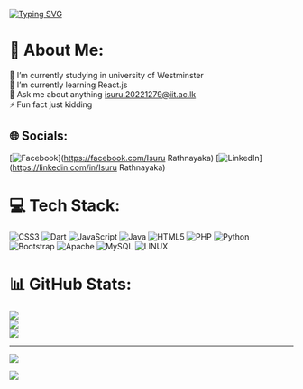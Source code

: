 [![Typing SVG](https://readme-typing-svg.demolab.com?font=Fira+Code&pause=1000&random=false&width=435&lines=Hello+!+My+name+is+Isuru+Rathnayaka)](https://git.io/typing-svg)
# 💫 About Me:
🔭 I’m currently studying in university of Westminster<br>🌱 I’m currently learning React.js<br>💬 Ask me about anything isuru.20221279@iit.ac.lk<br>⚡ Fun fact just kidding


## 🌐 Socials:
[![Facebook](https://img.shields.io/badge/Facebook-%231877F2.svg?logo=Facebook&logoColor=white)](https://facebook.com/Isuru Rathnayaka) [![LinkedIn](https://img.shields.io/badge/LinkedIn-%230077B5.svg?logo=linkedin&logoColor=white)](https://linkedin.com/in/Isuru Rathnayaka) 

# 💻 Tech Stack:
![CSS3](https://img.shields.io/badge/css3-%231572B6.svg?style=for-the-badge&logo=css3&logoColor=white) ![Dart](https://img.shields.io/badge/dart-%230175C2.svg?style=for-the-badge&logo=dart&logoColor=white) ![JavaScript](https://img.shields.io/badge/javascript-%23323330.svg?style=for-the-badge&logo=javascript&logoColor=%23F7DF1E) ![Java](https://img.shields.io/badge/java-%23ED8B00.svg?style=for-the-badge&logo=java&logoColor=white) ![HTML5](https://img.shields.io/badge/html5-%23E34F26.svg?style=for-the-badge&logo=html5&logoColor=white) ![PHP](https://img.shields.io/badge/php-%23777BB4.svg?style=for-the-badge&logo=php&logoColor=white) ![Python](https://img.shields.io/badge/python-3670A0?style=for-the-badge&logo=python&logoColor=ffdd54) ![Bootstrap](https://img.shields.io/badge/bootstrap-%23563D7C.svg?style=for-the-badge&logo=bootstrap&logoColor=white) ![Apache](https://img.shields.io/badge/apache-%23D42029.svg?style=for-the-badge&logo=apache&logoColor=white) ![MySQL](https://img.shields.io/badge/mysql-%2300f.svg?style=for-the-badge&logo=mysql&logoColor=white) ![LINUX](https://img.shields.io/badge/Linux-FCC624?style=for-the-badge&logo=linux&logoColor=black)
# 📊 GitHub Stats:
![](https://github-readme-stats.vercel.app/api?username=IsuruChandikaRathnayaka&theme=dark&hide_border=false&include_all_commits=false&count_private=false)<br/>
![](https://github-readme-streak-stats.herokuapp.com/?user=IsuruChandikaRathnayaka&theme=dark&hide_border=false)<br/>
![](https://github-readme-stats.vercel.app/api/top-langs/?username=IsuruChandikaRathnayaka&theme=dark&hide_border=false&include_all_commits=false&count_private=false&layout=compact)

---
[![](https://visitcount.itsvg.in/api?id=IsuruChandikaRathnayaka&icon=0&color=0)](https://visitcount.itsvg.in)

<!-- Proudly created with GPRM ( https://gprm.itsvg.in ) -->
<a href="https://visitcount.itsvg.in">
  <img src="https://visitcount.itsvg.in/api?id=Isuru&label=999k&color=4&icon=1&pretty=false" />
</a><br>



